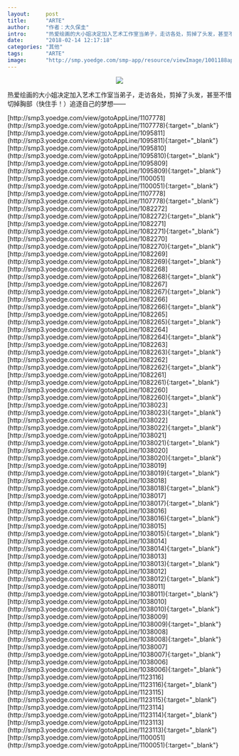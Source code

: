 ```yaml
---
layout:     post
title:      "ARTE"
author:     "作者：大久保圭"
intro:      "热爱绘画的大小姐决定加入艺术工作室当弟子，走访各处，剪掉了头发，甚至不惜切掉胸部（快住手！）追逐自己的梦想——"
date:       "2018-02-14 12:17:18"
categories: "其他"
tags:       "ARTE"
image:      "http://smp.yoedge.com/smp-app/resource/viewImage/1001188appline.png"
---
```

<div style="text-align: center">
<p><img src="http://smp.yoedge.com/smp-app/resource/viewImage/1001188appline.png"/></p>
</div>
<p class="post-meta">
<span>热爱绘画的大小姐决定加入艺术工作室当弟子，走访各处，剪掉了头发，甚至不惜切掉胸部（快住手！）追逐自己的梦想——</span>
</p>
[http://smp3.yoedge.com/view/gotoAppLine/1107778](http://smp3.yoedge.com/view/gotoAppLine/1107778){:target="_blank"}
[http://smp3.yoedge.com/view/gotoAppLine/1095811](http://smp3.yoedge.com/view/gotoAppLine/1095811){:target="_blank"}
[http://smp3.yoedge.com/view/gotoAppLine/1095810](http://smp3.yoedge.com/view/gotoAppLine/1095810){:target="_blank"}
[http://smp3.yoedge.com/view/gotoAppLine/1095809](http://smp3.yoedge.com/view/gotoAppLine/1095809){:target="_blank"}
[http://smp3.yoedge.com/view/gotoAppLine/1100051](http://smp3.yoedge.com/view/gotoAppLine/1100051){:target="_blank"}
[http://smp3.yoedge.com/view/gotoAppLine/1107778](http://smp3.yoedge.com/view/gotoAppLine/1107778){:target="_blank"}
[http://smp3.yoedge.com/view/gotoAppLine/1082272](http://smp3.yoedge.com/view/gotoAppLine/1082272){:target="_blank"}
[http://smp3.yoedge.com/view/gotoAppLine/1082271](http://smp3.yoedge.com/view/gotoAppLine/1082271){:target="_blank"}
[http://smp3.yoedge.com/view/gotoAppLine/1082270](http://smp3.yoedge.com/view/gotoAppLine/1082270){:target="_blank"}
[http://smp3.yoedge.com/view/gotoAppLine/1082269](http://smp3.yoedge.com/view/gotoAppLine/1082269){:target="_blank"}
[http://smp3.yoedge.com/view/gotoAppLine/1082268](http://smp3.yoedge.com/view/gotoAppLine/1082268){:target="_blank"}
[http://smp3.yoedge.com/view/gotoAppLine/1082267](http://smp3.yoedge.com/view/gotoAppLine/1082267){:target="_blank"}
[http://smp3.yoedge.com/view/gotoAppLine/1082266](http://smp3.yoedge.com/view/gotoAppLine/1082266){:target="_blank"}
[http://smp3.yoedge.com/view/gotoAppLine/1082265](http://smp3.yoedge.com/view/gotoAppLine/1082265){:target="_blank"}
[http://smp3.yoedge.com/view/gotoAppLine/1082264](http://smp3.yoedge.com/view/gotoAppLine/1082264){:target="_blank"}
[http://smp3.yoedge.com/view/gotoAppLine/1082263](http://smp3.yoedge.com/view/gotoAppLine/1082263){:target="_blank"}
[http://smp3.yoedge.com/view/gotoAppLine/1082262](http://smp3.yoedge.com/view/gotoAppLine/1082262){:target="_blank"}
[http://smp3.yoedge.com/view/gotoAppLine/1082261](http://smp3.yoedge.com/view/gotoAppLine/1082261){:target="_blank"}
[http://smp3.yoedge.com/view/gotoAppLine/1082260](http://smp3.yoedge.com/view/gotoAppLine/1082260){:target="_blank"}
[http://smp3.yoedge.com/view/gotoAppLine/1038023](http://smp3.yoedge.com/view/gotoAppLine/1038023){:target="_blank"}
[http://smp3.yoedge.com/view/gotoAppLine/1038022](http://smp3.yoedge.com/view/gotoAppLine/1038022){:target="_blank"}
[http://smp3.yoedge.com/view/gotoAppLine/1038021](http://smp3.yoedge.com/view/gotoAppLine/1038021){:target="_blank"}
[http://smp3.yoedge.com/view/gotoAppLine/1038020](http://smp3.yoedge.com/view/gotoAppLine/1038020){:target="_blank"}
[http://smp3.yoedge.com/view/gotoAppLine/1038019](http://smp3.yoedge.com/view/gotoAppLine/1038019){:target="_blank"}
[http://smp3.yoedge.com/view/gotoAppLine/1038018](http://smp3.yoedge.com/view/gotoAppLine/1038018){:target="_blank"}
[http://smp3.yoedge.com/view/gotoAppLine/1038017](http://smp3.yoedge.com/view/gotoAppLine/1038017){:target="_blank"}
[http://smp3.yoedge.com/view/gotoAppLine/1038016](http://smp3.yoedge.com/view/gotoAppLine/1038016){:target="_blank"}
[http://smp3.yoedge.com/view/gotoAppLine/1038015](http://smp3.yoedge.com/view/gotoAppLine/1038015){:target="_blank"}
[http://smp3.yoedge.com/view/gotoAppLine/1038014](http://smp3.yoedge.com/view/gotoAppLine/1038014){:target="_blank"}
[http://smp3.yoedge.com/view/gotoAppLine/1038013](http://smp3.yoedge.com/view/gotoAppLine/1038013){:target="_blank"}
[http://smp3.yoedge.com/view/gotoAppLine/1038012](http://smp3.yoedge.com/view/gotoAppLine/1038012){:target="_blank"}
[http://smp3.yoedge.com/view/gotoAppLine/1038011](http://smp3.yoedge.com/view/gotoAppLine/1038011){:target="_blank"}
[http://smp3.yoedge.com/view/gotoAppLine/1038010](http://smp3.yoedge.com/view/gotoAppLine/1038010){:target="_blank"}
[http://smp3.yoedge.com/view/gotoAppLine/1038009](http://smp3.yoedge.com/view/gotoAppLine/1038009){:target="_blank"}
[http://smp3.yoedge.com/view/gotoAppLine/1038008](http://smp3.yoedge.com/view/gotoAppLine/1038008){:target="_blank"}
[http://smp3.yoedge.com/view/gotoAppLine/1038007](http://smp3.yoedge.com/view/gotoAppLine/1038007){:target="_blank"}
[http://smp3.yoedge.com/view/gotoAppLine/1038006](http://smp3.yoedge.com/view/gotoAppLine/1038006){:target="_blank"}
[http://smp3.yoedge.com/view/gotoAppLine/1123116](http://smp3.yoedge.com/view/gotoAppLine/1123116){:target="_blank"}
[http://smp3.yoedge.com/view/gotoAppLine/1123115](http://smp3.yoedge.com/view/gotoAppLine/1123115){:target="_blank"}
[http://smp3.yoedge.com/view/gotoAppLine/1123114](http://smp3.yoedge.com/view/gotoAppLine/1123114){:target="_blank"}
[http://smp3.yoedge.com/view/gotoAppLine/1123113](http://smp3.yoedge.com/view/gotoAppLine/1123113){:target="_blank"}
[http://smp3.yoedge.com/view/gotoAppLine/1100051](http://smp3.yoedge.com/view/gotoAppLine/1100051){:target="_blank"}


